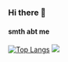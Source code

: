 ### Hi there 👋

#### smth abt me
[![Top Langs](https://github-readme-stats.vercel.app/api/top-langs/?username=bialas0&custom_title=top+10+languages&layout=compact&theme=tokyonight&show_icons=true)](https://github.com/anuraghazra/github-readme-stats)
![](https://media.tenor.com/eFHqZwJiiBkAAAAM/the-rock-the-rock-eyebrows.gif)
<!--- [![GitHub Streak](https://streak-stats.demolab.com/?user=bialas0&layout=tokyonight)](https://git.io/streak-stats) ---!>
